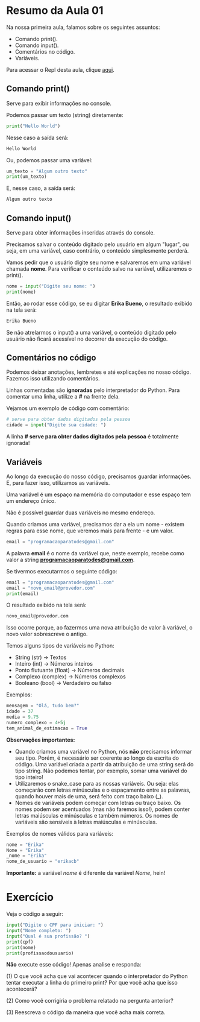 # Resumo da Aula 01

Na nossa primeira aula, falamos sobre os seguintes assuntos:
- Comando print().
- Comando input().
- Comentários no código.
- Variáveis.

Para acessar o Repl desta aula, clique [aqui](https://repl.it/@ProgParaTodes/PeacefulUnacceptableSeptagon#main.py).

## Comando print()

Serve para exibir informações no console.

Podemos passar um texto (string) diretamente:

```python
print("Hello World")
```
Nesse caso a saída será:
```python
Hello World
```
Ou, podemos passar uma variável:
```python
um_texto = "Algum outro texto"
print(um_texto)
```
E, nesse caso, a saída será:
```python
Algum outro texto
```

## Comando input()

Serve para obter informações inseridas através do console.

Precisamos salvar o conteúdo digitado pelo usuário em algum "lugar", ou seja, em uma variável, caso contrário, o conteúdo simplesmente perderá.

Vamos pedir que o usuário digite seu nome e salvaremos em uma variável chamada **nome**.
Para verificar o conteúdo salvo na variável, utilizaremos o print().

```python
nome = input("Digite seu nome: ")
print(nome)
```
Então, ao rodar esse código, se eu digitar **Erika Bueno**, o resultado exibido na tela será:
```python
Erika Bueno
```

Se não atrelarmos o input() a uma variável, o conteúdo digitado pelo usuário não ficará acessível no decorrer da execução do código.

## Comentários no código

Podemos deixar anotações, lembretes e até explicações no nosso código. Fazemos isso utilizando comentários. 

Linhas comentadas são **ignoradas** pelo interpretador do Python. Para comentar uma linha, utilize a **#** na frente dela.

Vejamos um exemplo de código com comentário:

```python
# serve para obter dados digitados pela pessoa
cidade = input("Digite sua cidade: ")
```
A linha **# serve para obter dados digitados pela pessoa** é totalmente ignorada!

## Variáveis

Ao longo da execução do nosso código, precisamos guardar informações. E, para fazer isso, utilizamos as variáveis. 

Uma variável é um espaço na memória do computador e esse espaço tem um endereço único.

Não é possível guardar duas variáveis no mesmo endereço.

Quando criamos uma variável, precisamos dar a ela um nome - existem regras para esse nome, que veremos mais para frente - e um valor.

```python
email = "programacaoparatodes@gmail.com"
```

A palavra **email** é o nome da variável que, neste exemplo, recebe como valor a string **programacaoparatodes@gmail.com**.

Se tivermos executarmos o seguinte código:
```python
email = "programacaoparatodes@gmail.com"
email = "novo_email@provedor.com"
print(email)
```
O resultado exibido na tela será:
```python
novo_email@provedor.com
```
Isso ocorre porque, ao fazermos uma nova atribuição de valor à variável, o novo valor sobrescreve o antigo.

Temos alguns tipos de variáveis no Python:
- String (str) -> Textos
- Inteiro (int) -> Números inteiros
- Ponto flutuante (float) -> Números decimais
- Complexo (complex) -> Números complexos
- Booleano (bool) -> Verdadeiro ou falso

Exemplos:
```python
mensagem = "Olá, tudo bem?"
idade = 37
media = 9.75
numero_complexo = 4+5j 
tem_animal_de_estimacao = True 
```

**Observações importantes:**

- Quando criamos uma variável no Python, nós **não** precisamos informar seu tipo. Porém, é necessário ser coerente ao longo da escrita do código. Uma variável criada a partir da atribuição de uma string será do tipo string. Não podemos tentar, por exemplo, somar uma variável do tipo inteiro!
- Utilizaremos o snake_case para as nossas variáveis. Ou seja: elas começarão com letras minúsculas e o espaçamento entre as palavras, quando houver mais de uma, será feito com traço baixo (_).
- Nomes de variáveis podem começar com letras ou traço baixo. Os nomes podem ser acentuados (mas não faremos isso!), podem conter letras maiúsculas e minúsculas e também números. Os nomes de variáveis são sensíveis à letras maiúsculas e minúsculas.

Exemplos de nomes válidos para variáveis:

```python
nome = "Erika"
Nome = "Erika"                       
_nome = "Erika"         
nome_de_usuario = "erikacb"
```

**Importante:** a variável *nome* é diferente da variável *Nome*, hein!

# Exercício

Veja o código a seguir:

```python
input("Digite o CPF para iniciar: ")
input("Nome completo: ")
input("Qual é sua profissão? ")
print(cpf)
print(nome)
print(profissaodousuario)
```

**Não** execute esse código! Apenas analise e responda:

(1) O que você acha que vai acontecer quando o interpretador do Python tentar executar a linha do primeiro print? Por que você acha que isso acontecerá?

(2) Como você corrigiria o problema relatado na pergunta anterior?

(3) Reescreva o código da maneira que você acha mais correta.
